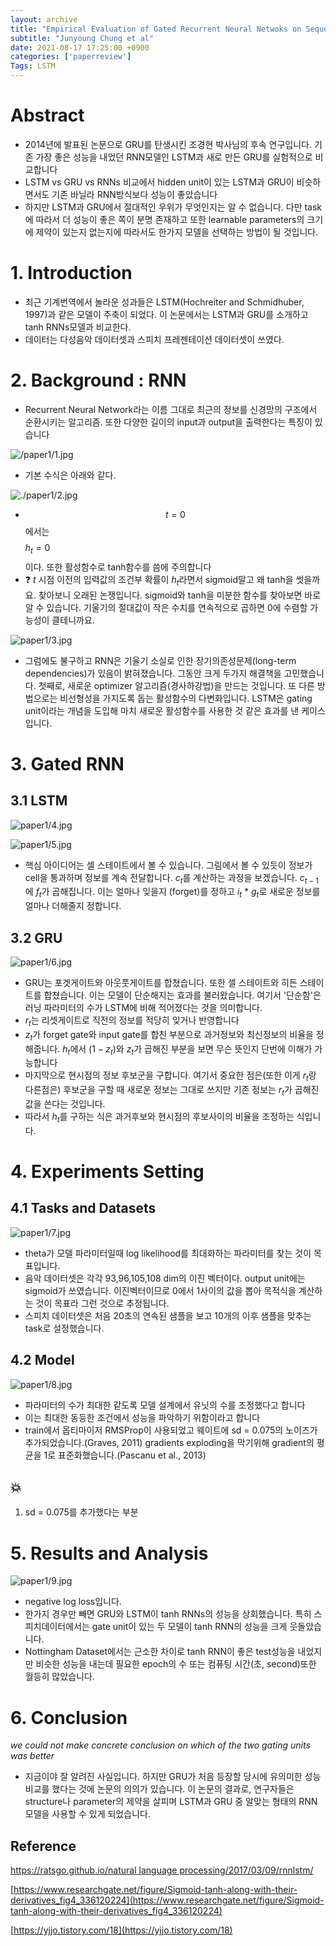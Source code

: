 ```yaml
---
layout: archive
title: "Empirical Evaluation of Gated Recurrent Neural Netwoks on Sequence Modeling"
subtitle: "Junyoung Chung et al"
date: 2021-08-17 17:25:00 +0900
categories: ['paperreview']
Tags: LSTM
---
```



# Abstract

- 2014년에 발표된 논문으로 GRU를 탄생시킨 조경현 박사님의 후속 연구입니다. 기존 가장 좋은 성능을 내었던 RNN모델인 LSTM과 새로 만든 GRU를 실험적으로 비교합니다
- LSTM vs GRU vs RNNs 비교에서 hidden unit이 있는 LSTM과 GRU이 비슷하면서도 기존 바닐라 RNN방식보다 성능이 좋았습니다
- 하지만 LSTM과 GRU에서 절대적인 우위가 무엇인지는 알 수 없습니다. 다만 task에 따라서 더 성능이 좋은 쪽이 분명 존재하고 또한 learnable parameters의 크기에 제약이 있는지 없는지에 따라서도 한가지 모델을 선택하는 방법이 될 것입니다.

# 1. Introduction

- 최근 기계번역에서 놀라운 성과들은 LSTM(Hochreiter and Schmidhuber, 1997)과 같은 모델이 주축이 되었다. 이 논문에서는 LSTM과 GRU를 소개하고 tanh RNNs모델과 비교한다.
- 데이터는 다성음악 데이터셋과 스피치 프레젠테이션 데이터셋이 쓰였다.

# 2. Background : RNN

- Recurrent Neural Network라는 이름 그대로 최근의 정보를 신경망의 구조에서 순환시키는 알고리즘. 또한 다양한 길이의 input과 output을 출력한다는 특징이 있습니다

![/paper1/1.jpg](/paper1/1.jpg)

- 기본 수식은 아래와 같다.

![./paper1/2.jpg](_posts/paper1/2.jpg)

- $$t=0$$에서는 $$$$$h_t = 0$$$$$이다. 또한 활성함수로 tanh함수를 씀에 주의합니다
- ❓ $t$ 시점 이전의 입력값의 조건부 확률이 $h_t$라면서 sigmoid말고 왜 tanh을 썻을까요. 찾아보니 오래된 논쟁입니다. sigmoid와 tanh을 미분한 함수를 찾아보면 바로 알 수 있습니다. 기울기의 절대값이 작은 수치를 연속적으로 곱하면 0에 수렴할 가능성이 클테니까요.

![paper1/3.jpg](paper1/3.jpg)

- 그럼에도 불구하고 RNN은 기울기 소실로 인한 장기의존성문제(long-term dependencies)가 있음이 밝혀졌습니다. 그동안 크게 두가지 해결책을 고민했습니다. 첫째로, 새로운 optimizer 알고리즘(경사하강법)을 만드는 것입니다. 또 다른 방법으로는 비선형성을 가지도록 돕는 활성함수의 다변화입니다. LSTM은 gating unit이라는 개념을 도입해 마치 새로운 활성함수를 사용한 것 같은 효과를 낸 케이스입니다.

# 3. Gated RNN

## 3.1 LSTM

![paper1/4.jpg](paper1/4.jpg)

![paper1/5.jpg](paper1/5.jpg)

- 핵심 아이디어는 셀 스테이트에서 볼 수 있습니다. 그림에서 볼 수 있듯이 정보가 cell을 통과하며 정보를 계속 전달합니다. $c_t$를 계산하는 과정을 보겠습니다. $c_{t-1}$ 에 $f_t$가 곱해집니다. 이는 얼마나 잊을지 (forget)를 정하고 $i_t$ * $g_t$로 새로운 정보를 얼마나 더해줄지 정합니다.

## 3.2 GRU

![paper1/6.jpg](paper1/6.jpg)

- GRU는 포겟게이트와 아웃풋게이트를 합쳤습니다. 또한 셀 스테이트와 히든 스테이트를 합쳤습니다. 이는 모델이 단순해지는 효과를 불러왔습니다. 여기서 '단순함'은 러닝 파라미터의 수가 LSTM에 비해 적어졌다는 것을 의미합니다.
- $r_t$는 리셋게이트로 직전의 정보를 적당히 잊거나 반영합니다
- $z_t$가 forget gate와 input gate를 합친 부분으로 과거정보와 최신정보의 비율을 정해줍니다. $h_t$에서 $(1-z_t)$와 $z_t$가 곱해진 부분을 보면 무슨 뜻인지 단번에 이해가 가능합니다
- 마지막으로 현시점의 정보 후보군을 구합니다. 여기서 중요한 점은(또한 이게 $r_t$랑 다른점은) 후보군을 구할 때 새로운 정보는 그대로 쓰지만 기존 정보는 $r_t$가 곱해진 값을 쓴다는 것입니다.
- 따라서 $h_t$를 구하는 식은 과거후보와 현시점의 후보사이의 비율을 조정하는 식입니다.

# 4. Experiments Setting

## 4.1 Tasks and Datasets

![paper1/7.jpg](paper1/7.jpg)

- theta가 모델 파라미터일때 log likelihood를 최대화하는 파라미터를 찾는 것이 목표입니다.
- 음악 데이터셋은 각각 93,96,105,108 dim의 이진 벡터이다. output unit에는 sigmoid가 쓰였습니다. 이진벡터이므로 0에서 1사이의 값을 뽑아 목적식을 계산하는 것이 목표라 그런 것으로 추정됩니다.
- 스피치 데이터셋은 처음 20초의 연속된 샘플을 보고 10개의 이후 샘플을 맞추는 task로 설정했습니다.

## 4.2 Model

![paper1/8.jpg](paper1/8.jpg)

- 파라미터의 수가 최대한 같도록 모델 설계에서 유닛의 수를 조정했다고 합니다
- 이는 최대한 동등한 조건에서 성능을 파악하기 위함이라고 합니다
- train에서 옵티마이저 RMSProp이 사용되었고 웨이트에 sd = 0.075의 노이즈가 추가되었습니다.(Graves, 2011) gradients exploding을 막기위해 gradient의 평균을 1로 표준화했습니다.(Pascanu et al., 2013)

## 💥

1. sd = 0.075를 추가했다는 부분

# 5. Results and Analysis

![paper1/9.jpg](paper1/9.jpg)

- negative log loss입니다.
- 한가지 경우만 빼면 GRU와 LSTM이 tanh RNNs의 성능을 상회했습니다. 특히 스피치데이터에서는 gate unit이 있는 두 모델이 tanh RNN의 성능을 크게 웃돌았습니다.
- Nottingham Dataset에서는 근소한 차이로 tanh RNN이 좋은 test성능을 내었지만 비슷한 성능을 내는데 필요한 epoch의 수 또는 컴퓨팅 시간(초, second)또한 월등히 많았습니다.

# 6. Conclusion

*we could not make concrete conclusion on which of the two gating units was better*

- 지금이야 잘 알려진 사실입니다. 하지만 GRU가 처음 등장할 당시에 유의미한 성능비교를 했다는 것에 논문의 의의가 있습니다. 이 논문의 결과로, 연구자들은 structure나 parameter의 제약을 살피며 LSTM과 GRU 중 알맞는 형태의 RNN모델을 사용할 수 있게 되었습니다.

## Reference

[https://ratsgo.github.io/natural language processing/2017/03/09/rnnlstm/](https://ratsgo.github.io/natural%20language%20processing/2017/03/09/rnnlstm/)

[https://www.researchgate.net/figure/Sigmoid-tanh-along-with-their-derivatives_fig4_336120224](https://www.researchgate.net/figure/Sigmoid-tanh-along-with-their-derivatives_fig4_336120224)

[https://yjjo.tistory.com/18](https://yjjo.tistory.com/18)